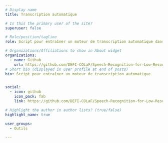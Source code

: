 ```yaml
---
# Display name
title: Transcription automatique

# Is this the primary user of the site?
superuser: false

# Role/position/tagline
role: Script pour entraîner un moteur de transcription automatique dans une nouvelle langue

# Organizations/Affiliations to show in About widget
organizations:
  - name: Github
    url: https://github.com/DEFI-COLaF/Speech-Recognition-for-Low-Resource-Languages/
# Short bio (displayed in user profile at end of posts)
bio: Script pour entraîner un moteur de transcription automatique


social:
  - icon: github
    icon_pack: fab
    link: https://github.com/DEFI-COLaF/Speech-Recognition-for-Low-Resource-Languages/

# Highlight the author in author lists? (true/false)
highlight_name: true

user_groups:
  - Outils

---
```

